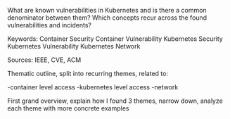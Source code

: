 What are known vulnerabilities in Kubernetes and is there a common denominator between them?
Which concepts recur across the found vulnerabilities and incidents?

Keywords:
Container Security
Container Vulnerability
Kubernetes Security
Kubernetes Vulnerability
Kubernetes Network

Sources: IEEE, CVE, ACM


Thematic outline, split into recurring themes, related to: 

-container level access
-kubernetes level access
-network


First grand overview, explain how I found 3 themes, narrow down, analyze each theme with more concrete examples


